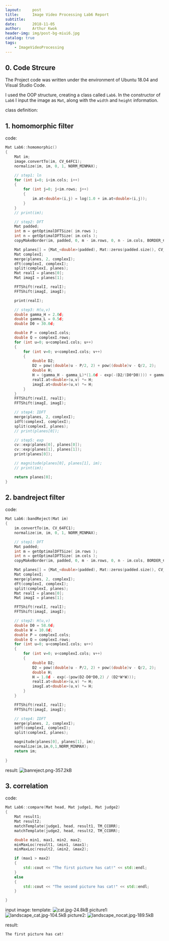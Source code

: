 ```yaml
---
layout:     post
title:      Image Video Processing Lab6 Report
subtitle:   
date:       2018-11-05
author:     Arthur Kwok
header-img: img/post-bg-miui6.jpg
catalog: true
tags:
    - ImageVideoProcessing
---
```


## 0. Code Strcure
The Project code was written under the environment of Ubuntu 18.04 and Visual Studio Code.

I used the OOP structure, creating a class called `Lab6`.
In the constructor of `Lab6` I input the image as `Mat`, along with the `width` and `height` information.

class definition:


## 1. homomorphic filter
code:
```cpp
Mat Lab6::homomorphic()
{
	Mat im;
	image.convertTo(im, CV_64FC1);
	normalize(im, im, 0, 1, NORM_MINMAX);

	// step1: ln
	for (int i=0; i<im.cols; i++)
	{
		for (int j=0; j<im.rows; j++)
		{
			im.at<double>(i,j) = log(1.0 + im.at<double>(i,j));
		}
	}
	// print(im);

	// step2: DFT
	Mat padded;
    int m = getOptimalDFTSize( im.rows );
    int n = getOptimalDFTSize( im.cols );
    copyMakeBorder(im, padded, 0, m - im.rows, 0, n - im.cols, BORDER_CONSTANT, Scalar::all(0));

    Mat planes[] = {Mat_<double>(padded), Mat::zeros(padded.size(), CV_64FC1)};
    Mat complexI;
    merge(planes, 2, complexI);
    dft(complexI, complexI);
    split(complexI, planes);
	Mat realI = planes[0];
	Mat imagI = planes[1];

	FFTShift(realI, realI);
	FFTShift(imagI, imagI);

	print(realI);

	// step3: H(u,v)
    double gamma_H = 2.0d;
	double gamma_L = 0.5d;
	double D0 = 30.0d;

	double P = complexI.cols;
	double Q = complexI.rows;
	for (int u=0; u<complexI.cols; u++)
	{
		for (int v=0; v<complexI.cols; v++)
		{
			double D2;
			D2 = pow((double)u - P/2, 2) + pow((double)v - Q/2, 2);
			double H;
			H = (gamma_H - gamma_L)*(1.0d - exp(-(D2/(D0*D0)))) + gamma_L;
			realI.at<double>(u,v) *= H;
			imagI.at<double>(u,v) *= H;
		}
	}
	FFTShift(realI, realI);
	FFTShift(imagI, imagI);

	// step4: IDFT
	merge(planes, 2, complexI);
	idft(complexI, complexI);
    split(complexI, planes);
	// print(planes[0]);

	// step5: exp
	cv::exp(planes[0], planes[0]);
	cv::exp(planes[1], planes[1]);
	print(planes[0]);

	// magnitude(planes[0], planes[1], im);
	// print(im);

	return planes[0];
}
```

## 2. bandreject filter
code:

```cpp
Mat Lab6::bandReject(Mat im)
{
	im.convertTo(im, CV_64FC1);
	normalize(im, im, 0, 1, NORM_MINMAX);

	// step1: DFT
	Mat padded;
    int m = getOptimalDFTSize( im.rows );
    int n = getOptimalDFTSize( im.cols );
    copyMakeBorder(im, padded, 0, m - im.rows, 0, n - im.cols, BORDER_CONSTANT, Scalar::all(0));

    Mat planes[] = {Mat_<double>(padded), Mat::zeros(padded.size(), CV_64FC1)};
    Mat complexI;
    merge(planes, 2, complexI);
    dft(complexI, complexI);
    split(complexI, planes);
	Mat realI = planes[0];
	Mat imagI = planes[1];

	FFTShift(realI, realI);
	FFTShift(imagI, imagI);

	// step2: H(u,v)
	double D0 = 58.0d;
	double W = 10.0d;
	double P = complexI.cols;
	double Q = complexI.rows;
	for (int u=0; u<complexI.cols; u++)
	{
		for (int v=0; v<complexI.cols; v++)
		{
			double D2;
			D2 = pow((double)u - P/2, 2) + pow((double)v - Q/2, 2);
			double H;
			H = 1.0d - exp(-(pow(D2-D0*D0,2) / (D2*W*W)));
			realI.at<double>(u,v) *= H;
			imagI.at<double>(u,v) *= H;
		}
	}

	FFTShift(realI, realI);
	FFTShift(imagI, imagI);

	// step4: IDFT
	merge(planes, 2, complexI);
	idft(complexI, complexI);
    split(complexI, planes);

	magnitude(planes[0], planes[1], im);
	normalize(im,im,0,1,NORM_MINMAX);
	return im;
	
}

```
result:
![banreject.png-357.2kB][1]

## 3. correlation
code:

```cpp
Mat Lab6::compare(Mat head, Mat judge1, Mat judge2)
{
	Mat result1;
	Mat result2;
	matchTemplate(judge1, head, result1, TM_CCORR);
	matchTemplate(judge2, head, result2, TM_CCORR);

	double min1, max1, min2, max2;
	minMaxLoc(result1, &min1, &max1);
	minMaxLoc(result2, &min2, &max2);

	if (max1 > max2)
	{
		std::cout << "The first picture has cat!" << std::endl;
	}
	else
	{
		std::cout << "The second picture has cat!" << std::endl;
	}

}
```

input image:
template:
![cat.jpg-24.8kB][2]
piciture1:
![landscape_cat.jpg-104.5kB][3]
picture2:
![landscape_nocat.jpg-189.5kB][4]

result:
```cpp
The first picture has cat!
```


  [1]: http://static.zybuluo.com/siluni/5c7c1q0x3527n9aad4t4jo61/banreject.png
  [2]: http://static.zybuluo.com/siluni/nrxtp3d599jcek2u2g6hr9c2/cat.jpg
  [3]: http://static.zybuluo.com/siluni/jei52h51y4laa4e7lfg5gk6w/landscape_cat.jpg
  [4]: http://static.zybuluo.com/siluni/hbxumr37xlcqf8vvv3gpd4sw/landscape_nocat.jpg